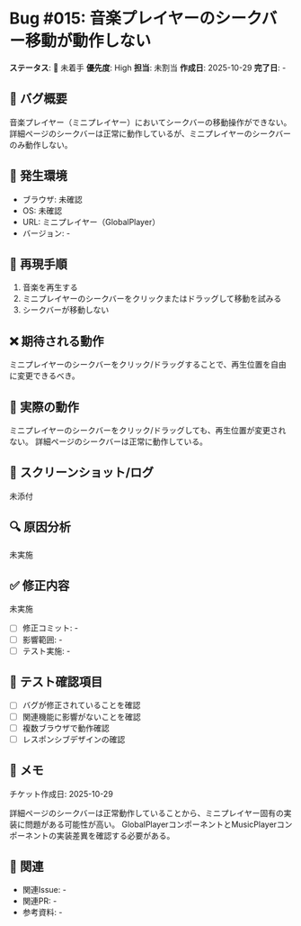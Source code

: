 # Bug #015: 音楽プレイヤーのシークバー移動が動作しない

**ステータス**: 🔴 未着手
**優先度**: High
**担当**: 未割当
**作成日**: 2025-10-29
**完了日**: -

## 🐛 バグ概要

音楽プレイヤー（ミニプレイヤー）においてシークバーの移動操作ができない。
詳細ページのシークバーは正常に動作しているが、ミニプレイヤーのシークバーのみ動作しない。

## 📍 発生環境

- ブラウザ: 未確認
- OS: 未確認
- URL: ミニプレイヤー（GlobalPlayer）
- バージョン: -

## 🔄 再現手順

1. 音楽を再生する
2. ミニプレイヤーのシークバーをクリックまたはドラッグして移動を試みる
3. シークバーが移動しない

## ❌ 期待される動作

ミニプレイヤーのシークバーをクリック/ドラッグすることで、再生位置を自由に変更できるべき。

## 🚨 実際の動作

ミニプレイヤーのシークバーをクリック/ドラッグしても、再生位置が変更されない。
詳細ページのシークバーは正常に動作している。

## 📸 スクリーンショット/ログ

未添付

## 🔍 原因分析

未実施

## ✅ 修正内容

未実施

- [ ] 修正コミット: -
- [ ] 影響範囲: -
- [ ] テスト実施: -

## 🧪 テスト確認項目

- [ ] バグが修正されていることを確認
- [ ] 関連機能に影響がないことを確認
- [ ] 複数ブラウザで動作確認
- [ ] レスポンシブデザインの確認

## 📝 メモ

チケット作成日: 2025-10-29

詳細ページのシークバーは正常動作していることから、ミニプレイヤー固有の実装に問題がある可能性が高い。
GlobalPlayerコンポーネントとMusicPlayerコンポーネントの実装差異を確認する必要がある。

## 🔗 関連

- 関連Issue: -
- 関連PR: -
- 参考資料: -
